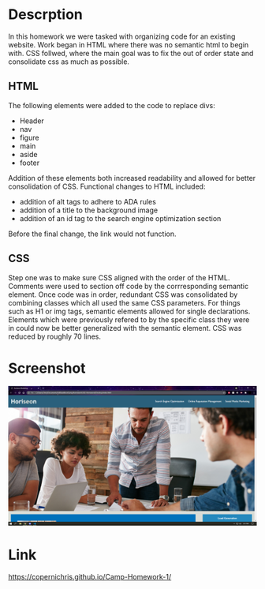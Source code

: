 # Descrption 

In this homework we were tasked with organizing code for an existing website. Work began in HTML where there was no semantic html to begin with. CSS follwed, where the main goal was to fix the out of order state and consolidate css as much as possible.

## HTML

 The following elements were added to the code to replace divs:

* Header
* nav
* figure
* main
* aside
* footer

Addition of these elements both increased readability and allowed for better consolidation of CSS. Functional changes to HTML included: 

* addition of alt tags to adhere to ADA rules
* addition of a title to the background image
* addition of an id tag to the search engine optimization section

Before the final change, the link would not function.

## CSS

Step one was to make sure CSS aligned with the order of the HTML. Comments were used to section off code by the corrresponding semantic element. Once code was in order, redundant CSS was consolidated by combining classes which all used the same CSS parameters. For things such as H1 or img tags, semantic elements allowed for single declarations. Elements which were previously refered to by the specific class they were in could now be better generalized with the semantic element. CSS was reduced by roughly 70 lines.

# Screenshot

![screenshot](https://github.com/Copernichris/Camp-Homework-1/blob/main/screenshot.PNG)

# Link
https://copernichris.github.io/Camp-Homework-1/